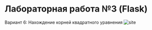# Лабораторная работа №3 (Flask)
Вариант 6: Нахождение корней квадратного уравнения
![site](https://user-images.githubusercontent.com/124804706/236274794-f72f3ee9-3fc3-4187-bdfa-708a5168515a.png)
